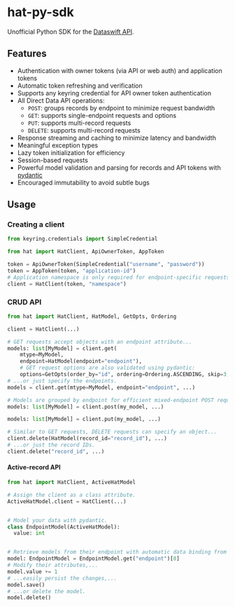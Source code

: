 # hat-py-sdk

Unofficial Python SDK for the [Dataswift API](https://api.dataswift.io/).

## Features

- Authentication with owner tokens (via API or web auth) and application tokens
- Automatic token refreshing and verification
- Supports any keyring credential for API owner token authentication
- All Direct Data API operations:
    - `POST`: groups records by endpoint to minimize request bandwidth
    - `GET`: supports single-endpoint requests and options
    - `PUT`: supports multi-record requests
    - `DELETE`: supports multi-record requests
- Response streaming and caching to minimize latency and bandwidth
- Meaningful exception types
- Lazy token initialization for efficiency
- Session-based requests
- Powerful model validation and parsing for records and API tokens
  with [pydantic](https://github.com/samuelcolvin/pydantic/)
- Encouraged immutability to avoid subtle bugs

## Usage

### Creating a client

```python
from keyring.credentials import SimpleCredential

from hat import HatClient, ApiOwnerToken, AppToken

token = ApiOwnerToken(SimpleCredential("username", "password"))
token = AppToken(token, "application-id")
# Application namespace is only required for endpoint-specific requests
client = HatClient(token, "namespace")
```

### CRUD API

```python
from hat import HatClient, HatModel, GetOpts, Ordering

client = HatClient(...)

# GET requests accept objects with an endpoint attribute...
models: list[MyModel] = client.get(
    mtype=MyModel,
    endpoint=HatModel(endpoint="endpoint"),
    # GET request options are also validated using pydantic:
    options=GetOpts(order_by="id", ordering=Ordering.ASCENDING, skip=3, take=5))
# ...or just specify the endpoints.
models = client.get(mtype=MyModel, endpoint="endpoint", ...)

# Models are grouped by endpoint for efficient mixed-endpoint POST requests. 
models: list[MyModel] = client.post(my_model, ...)

models: list[MyModel] = client.put(my_model, ...)

# Similar to GET requests, DELETE requests can specify an object...
client.delete(HatModel(record_id="record_id"), ...)
# ...or just the record IDs.
client.delete("record_id", ...)
```

#### Active-record API

```python
from hat import HatClient, ActiveHatModel

# Assign the client as a class attribute.
ActiveHatModel.client = HatClient(...)


# Model your data with pydantic.
class EndpointModel(ActiveHatModel):
  value: int


# Retrieve models from their endpoint with automatic data binding from JSON.
model: EndpointModel = EndpointModel.get("endpoint")[0]
# Modify their attributes,...
model.value += 1
# ...easily persist the changes,...
model.save()
# ...or delete the model.
model.delete()
```
